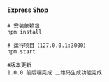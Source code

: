 #### Express Shop 
``` 命令
# 安装依赖包
npm install

# 运行项目（127.0.0.1:3000）
npm start

#版本更新
1.0.0 前后端完成 二维码生成功能完成 

